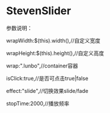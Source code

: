 # StevenSlider
参数说明：

wrapWidth:$(this).width(),//自定义宽度

wrapHeight:$(this).height(),//自定义高度

wrap:".lunbo",//container容器

isClick:true,//是否可点击true|false

effect:"slide",//切换效果slide/fade

stopTime:2000,//播放频率
